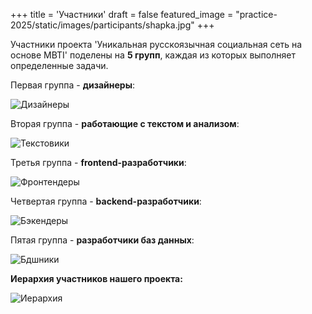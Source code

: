 +++
title = 'Участники'
draft = false
featured_image = "practice-2025/static/images/participants/shapka.jpg"
+++

Участники проекта 'Уникальная русскоязычная социальная сеть на основе MBTI' поделены на **5 групп**, каждая из которых выполняет определенные задачи.

Первая группа - **дизайнеры**:  

![Дизайнеры](/practice-2025/images/participants/diz.png)  

Вторая группа - **работающие с текстом и анализом**:  

![Текстовики](/practice-2025/images/participants/text.png)  

Третья группа - **frontend-разработчики**:  

![Фронтендеры](/practice-2025/images/participants/front.png)  
 
Четвертая группа - **backend-разработчики**:  

![Бэкендеры](/practice-2025/images/participants/back.png)  

Пятая группа - **разработчики баз данных**:  

![Бдшники](/practice-2025/images/participants/database.png)

**Иерархия участников нашего проекта:**

![Иерархия](/practice-2025/images/participants/ierarxiya.png)
